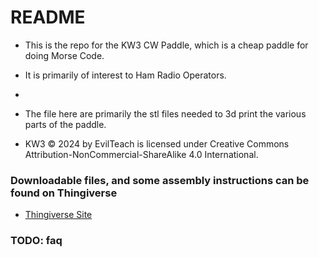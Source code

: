 # README #

* This is the repo for the KW3 CW Paddle, which is a cheap paddle for doing Morse Code.
* It is primarily of interest to Ham Radio Operators.
* 
* The file here are primarily the stl files needed to 3d print the various parts of the paddle.

* KW3 © 2024 by EvilTeach is licensed under Creative Commons Attribution-NonCommercial-ShareAlike 4.0 International.

### Downloadable files, and some assembly instructions can be found on Thingiverse ###

* [Thingiverse Site](https://www.thingiverse.com/thing:6671655)

### TODO: faq ###




